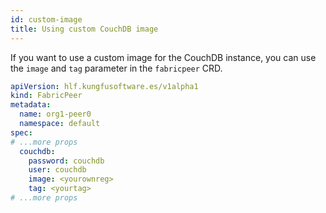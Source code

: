 ```yaml
---
id: custom-image
title: Using custom CouchDB image
---
```



If you want to use a custom image for the CouchDB instance, you can use the `image` and `tag` parameter in the `fabricpeer` CRD.
```yaml
apiVersion: hlf.kungfusoftware.es/v1alpha1
kind: FabricPeer
metadata:
  name: org1-peer0
  namespace: default
spec:
# ...more props
  couchdb:
    password: couchdb
    user: couchdb
    image: <yourownreg>
    tag: <yourtag>
# ...more props
```
